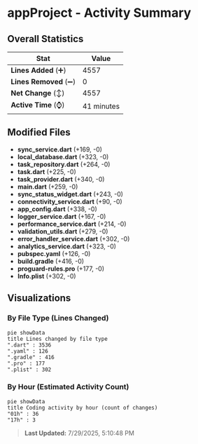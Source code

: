 # appProject - Activity Summary 

## Overall Statistics

| Stat                   | Value                                                             |
| ---------------------- | ----------------------------------------------------------------- |
| **Lines Added** (➕)   | 4557                                          |
| **Lines Removed** (➖) | 0                                        |
| **Net Change** (↕)    | 4557                |
| **Active Time** (⌚)   | 41 minutes |


## Modified Files
- **sync_service.dart** (+169, -0)
- **local_database.dart** (+323, -0)
- **task_repository.dart** (+264, -0)
- **task.dart** (+225, -0)
- **task_provider.dart** (+340, -0)
- **main.dart** (+259, -0)
- **sync_status_widget.dart** (+243, -0)
- **connectivity_service.dart** (+90, -0)
- **app_config.dart** (+338, -0)
- **logger_service.dart** (+167, -0)
- **performance_service.dart** (+214, -0)
- **validation_utils.dart** (+279, -0)
- **error_handler_service.dart** (+302, -0)
- **analytics_service.dart** (+323, -0)
- **pubspec.yaml** (+126, -0)
- **build.gradle** (+416, -0)
- **proguard-rules.pro** (+177, -0)
- **Info.plist** (+302, -0)

## Visualizations

### By File Type (Lines Changed)

```mermaid
pie showData
title Lines changed by file type
".dart" : 3536
".yaml" : 126
".gradle" : 416
".pro" : 177
".plist" : 302
```

### By Hour (Estimated Activity Count)

```mermaid
pie showData
title Coding activity by hour (count of changes)
"01h" : 36
"17h" : 3
```


> **Last Updated:** 7/29/2025, 5:10:48 PM